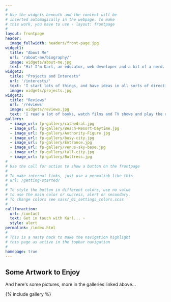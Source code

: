```yaml
---
#
# Use the widgets beneath and the content will be
# inserted automagically in the webpage. To make
# this work, you have to use › layout: frontpage
#
layout: frontpage
header:
  image_fullwidth: headers/front-page.jpg
widget1:
  title: "About Me"
  url: '/about-me/biography/'
  image: widgets/about-me.jpg
  text: "Hi! I'm Karl, an educator, web developer and a bit of a nerd. You can find a bit more about my background here, and my hobbies and interests elsewhere on the website."
widget2:
  title: "Projects and Interests"
  url: '/interests/'
  text: 'I start lots of things, and have ideas in all sorts of directions, some of which I document in the pages here. Under the "Projects" menu you will find things I am currently working on; under "Interests" are things I have finished or information that I have collected'
  image: widgets/projects.jpg
widget3:
  title: "Reviews"
  url: '/reviews'
  image: widgets/reviews.jpg
  text: 'I read a lot of books, watch films and TV shows and play the odd computer game. I like to make a few notes on all the media I consume so I thought it might be nice to share these with you. You may not agree with my assessments, but that is fine!'
gallery:
  - image_url: fp-gallery/cathedral.jpg
  - image_url: fp-gallery/Beach-Resort-Daytime.jpg
  - image_url: fp-gallery/Authority-Figure.jpg
  - image_url: fp-gallery/busy-city.jpg
  - image_url: fp-gallery/Entrance.jpg
  - image_url: fp-gallery/venus-sky-base.jpg
  - image_url: fp-gallery/tall-city.jpg
  - image_url: fp-gallery/Buttress.jpg
#
# Use the call for action to show a button on the frontpage
#
# To make internal links, just use a permalink like this
# url: /getting-started/
#
# To style the button in different colors, use no value
# to use the main color or success, alert or secondary.
# To change colors see sass/_01_settings_colors.scss
#
callforaction:
  url: /contact
  text: Get in touch with Karl... ›
  style: alert
permalink: /index.html
#
# This is a nasty hack to make the navigation highlight
# this page as active in the topbar navigation
#
homepage: true
---
```


Some Artwork to Enjoy
---



And here's some pictures, more in the galleries linked above...

{% include gallery %}


